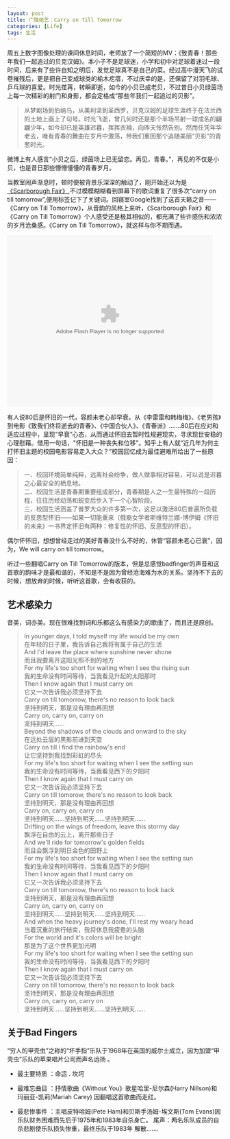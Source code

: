 ```yaml
---
layout: post
title: 广陵绝艺：Carry on Till Tomorrow
categories: [Life]
tags: 生活
---
```


周五上数字图像处理的课间休息时间，老师放了一个简短的MV：《致青春！那些年我们一起追过的贝克汉姆》。本小子不是足球迷，小学和初中对足球着迷过一段时间，后来有了些许自知之明后，发觉足球真不是自己的菜。经过高中漫天飞的试卷摧残后，更是把自己变成球类的榆木疙瘩，不过庆幸的是，还保留了对羽毛球、乒乓球的喜爱。时光荏苒，转瞬即逝，如今的小贝已成老贝，不过昔日小贝绿茵场上每一次精彩的射门和身影，都会定格成“那些年我们一起追过的贝影”。

> 从梦剧场到伯纳乌，从美利坚到圣西罗，贝克汉姆的足球生涯终于在法兰西的土地上画上了句号。时光飞逝，曾几何时还是那个半场吊射一球成名的翩翩少年，如今却已是英雄迟暮，挥挥衣袖，向昨天怅然告别。然而任凭年华老去，唯有青春的舞曲在岁月中激荡，带我们重回那个追随美丽“贝影”的青葱时光。

微博上有人感言“小贝之后，绿茵场上已无留恋。再见，青春。”，再见的不仅是小贝，也是昔日那些懵懵懂懂的青春岁月。

当教室闹声渐息时，顿时便被背景乐深深的触动了，刚开始还以为是[《Scarborough Fair》](http://v.youku.com/v_show/id_XMTAwMTk5NDg0.html),不过模模糊糊看到屏幕下的歌词重复了很多次“carry on till tomorrow”,便用标签记下了关键词。回寝室Google找到了这首天籁之音——《Carry on Till Tomorrow》，从音韵的风格上来听，《Scarborough Fair》和《Carry on Till Tomorrow》个人感受还是极其相似的，都充满了些许感伤和浓浓的岁月沧桑感。《Carry on Till Tomorrow》，就这样与你不期而遇。

<object width="760" height="600">
<param name="movie" value="http://player.youku.com/player.php/sid/XMzkzODI1NDQ=/v.swf"></param>
<param name="allowFullScreen" value="true" />
<param name="allowScriptAccess" value="always"/>
<param name="wmode" value="transparent"></param>
<param name="bgColor" value="#ffffff"></param>
<embed src="http://player.youku.com/player.php/sid/XMzkzODI1NDQ=/v.swf" allowFullScreen="true" quality="high" width="480" height="400" align="middle" allowScriptAccess="always" type="application/x-shockwave-flash"></embed>
</object>

有人说80后是怀旧的一代，容颜未老心却早衰。从《李雷雷和韩梅梅》、《老男孩》到电影《致我们终将逝去的青春》、《中国合伙人》、《青春派》.......80后在应对和适应过程中，呈现“早衰”心态，从而通过怀旧去暂时性规避现实，寻求现世安稳的心理慰藉。借用一句话，"怀旧是一种丧失和位移"。知乎上有人就“近几年为何主打怀旧主题的校园电影容易走入大众？”校园回忆成为最佳避难所给出了一些原因：

> 一、校园环境简单纯粹，远离社会纷争，做人做事相对容易，可以说是迟暮之心最安全的栖息地。  
二、校园生活是青春期重要组成部分，青春期是人之一生最特殊的一段历程，往往历经动荡和蜕变后步入下一个心智阶段。  
三、校园生活涵盖了普罗大众的许多第一次，这足以激活80后普遍所负载的反思型怀旧——如果一切能重来（俄裔女学者斯维特兰娜-博伊姆《怀旧的未来》一书界定怀旧有两种：修复性的怀旧、反思型的怀旧）。

偶尔怀怀旧，想想曾经走过的美好青春没什么不好的，休管“容颜未老心已衰”，因为，We will carry on till tomorrow。

听过一些翻唱Carry on Till Tomorrow的版本，但是总感觉badfinger的声音和这首歌的韵味才是最和谐的，不知是不是因为曾经沧海难为水的关系。坚持不下去的时候，想放弃的时候，听听这首歌，会有收获的。

## 艺术感染力

音美，词亦美。现在很难找到词和乐都这么有感染力的歌曲了，而且还是原创。

> In younger days, I told myself my life would be my own  
在年轻的日子里，我告诉自己我将有属于自己的生活  
And I'd leave the place where sunshine never shone    
而且我要离开这阳光照不到的地方   
For my life's too short for waiting when I see the rising sun    
我的生命没有时间等待，当我看见升起的太阳那时    
Then I know again that I must carry on    
它又一次告诉我必须坚持下去    
Carry on till tomorrow, there's no reason to look back    
坚持到明天，那是没有理由再回想   
Carry on, carry on, carry on   
坚持到明天……   
Beyond the shadows of the clouds and onward to the sky    
在远处云层的黑影前进到天空   
Carry on till I find the rainbow's end   
让它坚持到我找到彩虹的尽头   
For my life's too short for waiting when I see the setting sun   
我的生命没有时间等待，当我看见西下的夕阳时   
Then I know again that I must carry on   
它又一次告诉我必须坚持下去   
Carry on till tomorow, there's no reason to look back    
坚持到明天，那是没有理由再回想   
Carry on, carry on, carry on    
坚持到明天……坚持到明天……坚持到明天……    
Drifting on the wings of freedom, leave this stormy day    
飘浮在自由的云上，离开那些日子     
And we'll ride for tomorrow's golden fields   
而且会飘浮到明日金色的田野上  
For my life's too short for waiting when I see the setting sun  
我的生命没有时间等待，当我看见西下的夕阳时   
Then I know again that I must carry on  
它又一次告诉我必须坚持下去    
Carry on till tomorrow, there's no reason to look back   
坚持到明天，那是没有理由再回想   
Carry on, carry on, carry on    
坚持到明天……坚持到明天……坚持到明天……    
And when the heavy journey's done, I'll rest my weary head   
当着沉重的旅行结束，我将休息我疲惫的头脑   
For the world and it's colors will be bright   
那是为了这个世界更加光明   
For my life's too short for waiting when I see the setting sun   
我的生命没有时间等待，当我看见西下的夕阳时   
Then I know again that I must carry on   
它又一次告诉我必须坚持下去   
Carry on till tomorrow, there's no reason to look back   
坚持到明天，那是没有理由再回想   
Carry on, carry on, carry on   
坚持到明天……坚持到明天……坚持到明天……   

## 关于Bad Fingers

“穷人的甲壳虫”之称的“坏手指”乐队于1968年在英国的威尔士成立，因为加盟“甲壳虫”乐队的苹果唱片公司而声名远扬 。

- 最主要特质 ：命运 . 坎坷

- 最难忘曲目 ：抒情歌曲《Without You》歌星哈里-尼尔森(Harry Nillson)和玛丽亚-凯莉(Mariah Carey) 因翻唱这首歌曲而走红。

- 最悲惨事件 ：主唱皮特哈姆(Pete Ham)和贝斯手汤姆-埃文斯(Tom Evans)因乐队财务困难而先后于1975年和1983年自杀身亡。
 尾声：两名乐队成员的自杀悲剧使乐队损失惨重，最终乐队于1983年 解散.......
